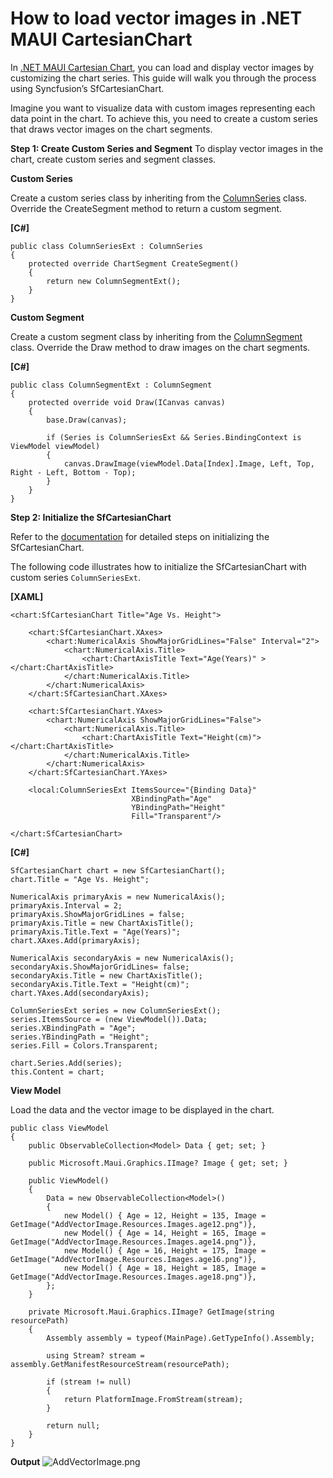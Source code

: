 # How to load vector images in .NET MAUI CartesianChart

In [.NET MAUI Cartesian Chart](https://www.syncfusion.com/maui-controls/maui-cartesian-charts), you can load and display vector images by customizing the chart series. This guide will walk you through the process using Syncfusion’s SfCartesianChart.

Imagine you want to visualize data with custom images representing each data point in the chart. To achieve this, you need to create a custom series that draws vector images on the chart segments.

**Step 1: Create Custom Series and Segment**
To display vector images in the chart, create custom series and segment classes.

**Custom Series**

Create a custom series class by inheriting from the [ColumnSeries](https://help.syncfusion.com/cr/maui/Syncfusion.Maui.Charts.ColumnSeries.html?tabs=tabid-1) class. Override the CreateSegment method to return a custom segment.

**[C#]**
```
public class ColumnSeriesExt : ColumnSeries
{
    protected override ChartSegment CreateSegment()
    {
        return new ColumnSegmentExt();
    }
}
```
**Custom Segment**

Create a custom segment class by inheriting from the [ColumnSegment](https://help.syncfusion.com/cr/maui/Syncfusion.Maui.Charts.ColumnSegment.html) class. Override the Draw method to draw images on the chart segments.

**[C#]**
```
public class ColumnSegmentExt : ColumnSegment
{
    protected override void Draw(ICanvas canvas)
    {
        base.Draw(canvas);

        if (Series is ColumnSeriesExt && Series.BindingContext is ViewModel viewModel)
        {
            canvas.DrawImage(viewModel.Data[Index].Image, Left, Top, Right - Left, Bottom - Top);
        }
    }
}
```

**Step 2: Initialize the SfCartesianChart**

Refer to the [documentation](https://help.syncfusion.com/maui/cartesian-charts/getting-started) for detailed steps on initializing the SfCartesianChart.

The following code illustrates how to initialize the SfCartesianChart with custom series `ColumnSeriesExt`.

**[XAML]**
```
<chart:SfCartesianChart Title="Age Vs. Height">

    <chart:SfCartesianChart.XAxes>
        <chart:NumericalAxis ShowMajorGridLines="False" Interval="2">
            <chart:NumericalAxis.Title>
                <chart:ChartAxisTitle Text="Age(Years)" ></chart:ChartAxisTitle>
            </chart:NumericalAxis.Title>
        </chart:NumericalAxis>
    </chart:SfCartesianChart.XAxes>

    <chart:SfCartesianChart.YAxes>
        <chart:NumericalAxis ShowMajorGridLines="False">
            <chart:NumericalAxis.Title>
                <chart:ChartAxisTitle Text="Height(cm)"></chart:ChartAxisTitle>
            </chart:NumericalAxis.Title>
        </chart:NumericalAxis>
    </chart:SfCartesianChart.YAxes>

    <local:ColumnSeriesExt ItemsSource="{Binding Data}" 
                           XBindingPath="Age" 
                           YBindingPath="Height" 
                           Fill="Transparent"/>

</chart:SfCartesianChart>
```
**[C#]**
```
SfCartesianChart chart = new SfCartesianChart();
chart.Title = "Age Vs. Height";

NumericalAxis primaryAxis = new NumericalAxis();
primaryAxis.Interval = 2;
primaryAxis.ShowMajorGridLines = false;
primaryAxis.Title = new ChartAxisTitle();
primaryAxis.Title.Text = "Age(Years)";
chart.XAxes.Add(primaryAxis);

NumericalAxis secondaryAxis = new NumericalAxis();
secondaryAxis.ShowMajorGridLines= false;
secondaryAxis.Title = new ChartAxisTitle();
secondaryAxis.Title.Text = "Height(cm)";
chart.YAxes.Add(secondaryAxis);

ColumnSeriesExt series = new ColumnSeriesExt();
series.ItemsSource = (new ViewModel()).Data;
series.XBindingPath = "Age";
series.YBindingPath = "Height";
series.Fill = Colors.Transparent;

chart.Series.Add(series);
this.Content = chart;
```
**View Model**

Load the data and the vector image to be displayed in the chart.
```
public class ViewModel
{
    public ObservableCollection<Model> Data { get; set; }

    public Microsoft.Maui.Graphics.IImage? Image { get; set; }

    public ViewModel()
    {
        Data = new ObservableCollection<Model>()
        {
            new Model() { Age = 12, Height = 135, Image = GetImage("AddVectorImage.Resources.Images.age12.png")},
            new Model() { Age = 14, Height = 165, Image = GetImage("AddVectorImage.Resources.Images.age14.png")},
            new Model() { Age = 16, Height = 175, Image = GetImage("AddVectorImage.Resources.Images.age16.png")},
            new Model() { Age = 18, Height = 185, Image = GetImage("AddVectorImage.Resources.Images.age18.png")},
        };
    }

    private Microsoft.Maui.Graphics.IImage? GetImage(string resourcePath)
    {
        Assembly assembly = typeof(MainPage).GetTypeInfo().Assembly;

        using Stream? stream = assembly.GetManifestResourceStream(resourcePath);

        if (stream != null)
        {
            return PlatformImage.FromStream(stream);
        }

        return null;
    }
}
```
**Output**
 ![AddVectorImage.png](https://support.syncfusion.com/kb/agent/attachment/article/16708/inline?token=eyJhbGciOiJodHRwOi8vd3d3LnczLm9yZy8yMDAxLzA0L3htbGRzaWctbW9yZSNobWFjLXNoYTI1NiIsInR5cCI6IkpXVCJ9.eyJpZCI6IjI2MzY5Iiwib3JnaWQiOiIzIiwiaXNzIjoic3VwcG9ydC5zeW5jZnVzaW9uLmNvbSJ9.Y9XXEHiZ08XzWldttNS9qIfRwlj0MJIhUhy0VnC38jU)
